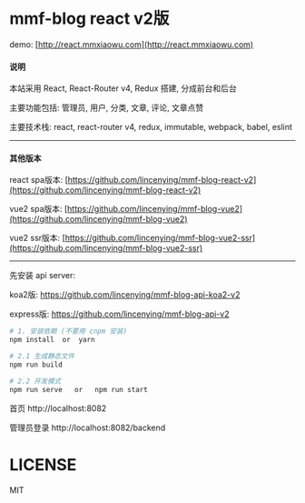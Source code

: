 # mmf-blog react v2版

demo: [http://react.mmxiaowu.com](http://react.mmxiaowu.com)

#### 说明

本站采用 React, React-Router v4, Redux 搭建, 分成前台和后台

主要功能包括: 管理员, 用户, 分类, 文章, 评论, 文章点赞

主要技术栈: react, react-router v4, redux, immutable, webpack, babel, eslint

---

#### 其他版本

react spa版本: [https://github.com/lincenying/mmf-blog-react-v2](https://github.com/lincenying/mmf-blog-react-v2)

vue2 spa版本: [https://github.com/lincenying/mmf-blog-vue2](https://github.com/lincenying/mmf-blog-vue2)

vue2 ssr版本: [https://github.com/lincenying/mmf-blog-vue2-ssr](https://github.com/lincenying/mmf-blog-vue2-ssr)

---

先安装 api server:

koa2版: https://github.com/lincenying/mmf-blog-api-koa2-v2

express版: https://github.com/lincenying/mmf-blog-api-v2

```bash
# 1. 安装依赖 (不要用 cnpm 安装)
npm install  or  yarn

# 2.1 生成静态文件
npm run build

# 2.2 开发模式
npm run serve   or   npm run start

```

首页
http://localhost:8082

管理员登录
http://localhost:8082/backend

# LICENSE

MIT
